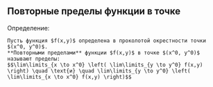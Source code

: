 ## Повторные пределы функции в точке
Определение:
```spoiler-markdown
Пусть функция $f(x,y)$ определена в проколотой окрестности точки $(x^0, y^0)$. 
**Повторными пределами** функции $f(x,y)$ в точке $(x^0, y^0)$ называют пределы: 
$$\lim\limits_{x \to x^0} \left( \lim\limits_{y \to y^0} f(x,y) \right) \quad \text{и} \quad \lim\limits_{y \to y^0} \left( \lim\limits_{x \to x^0} f(x,y) \right)$$
```

